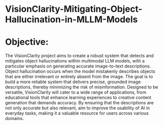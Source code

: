 # VisionClarity-Mitigating-Object-Hallucination-in-MLLM-Models

# Objective:
The VisionClarity project aims to create a robust system that detects and mitigates object hallucinations within multimodal LLM models, with a particular emphasis on generating accurate image-to-text descriptions. Object hallucination occurs when the model mistakenly describes objects that are either irrelevant or entirely absent from the image. The goal is to build a more reliable system that delivers precise, grounded image descriptions, thereby minimizing the risk of misinformation.
Designed to be versatile, VisionClarity will cater to a wide range of applications, from educational tools that enhance learning experiences to creative content generation that demands accuracy. By ensuring that the descriptions are not only accurate but also relevant, aim to improve the usability of AI in everyday tasks, making it a valuable resource for users across various domains.
